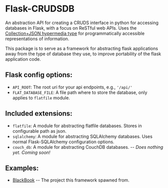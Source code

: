Flask-CRUDSDB
=============
An abstraction API for creating a CRUDS interface in python for accessing databases in Flask, with a focus on ReSTful
web APIs. Uses the [Collection+JSON hypermedia type](http://amundsen.com/media-types/collection/) for programmatically 
accessible representations of information.

This package is to serve as a framework for abstracting flask applications away from the type of database they use, to
improve portability of the flask application code.

Flask config options:
---
* `API_ROOT`: The root uri for your api endpoints, e.g., `'/api/'`
* `FLAT_DATABASE_FILE`: A file path where to store the database, only applies to `flatfile` module.

Included extensions:
---
* `flatfile`: A module for abstracting flatfile databases. Stores in configurable path as json.
* `sqlalchemy`: A module for abstracting SQLAlchemy databases. Uses normal Flask-SQLAlchemy configuration options.
* `couch_db`: A module for abstracting CouchDB databases. -- *Does nothing yet. Coming soon!*

Examples:
---
* [BlackBook](http://github.com/ievans3024/BlackBook) -- The project this framework spawned from.